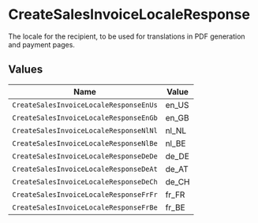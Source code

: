 # CreateSalesInvoiceLocaleResponse

The locale for the recipient, to be used for translations in PDF generation and payment pages.


## Values

| Name                                   | Value                                  |
| -------------------------------------- | -------------------------------------- |
| `CreateSalesInvoiceLocaleResponseEnUs` | en_US                                  |
| `CreateSalesInvoiceLocaleResponseEnGb` | en_GB                                  |
| `CreateSalesInvoiceLocaleResponseNlNl` | nl_NL                                  |
| `CreateSalesInvoiceLocaleResponseNlBe` | nl_BE                                  |
| `CreateSalesInvoiceLocaleResponseDeDe` | de_DE                                  |
| `CreateSalesInvoiceLocaleResponseDeAt` | de_AT                                  |
| `CreateSalesInvoiceLocaleResponseDeCh` | de_CH                                  |
| `CreateSalesInvoiceLocaleResponseFrFr` | fr_FR                                  |
| `CreateSalesInvoiceLocaleResponseFrBe` | fr_BE                                  |